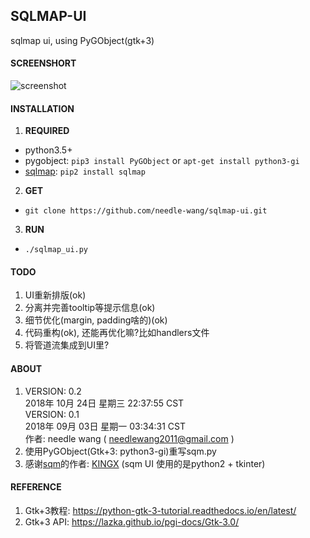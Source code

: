 ## SQLMAP-UI
sqlmap ui, using PyGObject(gtk+3) 


#### SCREENSHORT
![screenshot](https://github.com/needle-wang/sqlmap-ui/blob/master/screenshots/sqlmap-ui1.png)

#### INSTALLATION

1. **REQUIRED**  
  - python3.5+  
  - pygobject: `pip3 install PyGObject` or `apt-get install python3-gi`  
  - [sqlmap](https://github.com/sqlmapproject/sqlmap): `pip2 install sqlmap`
2. **GET**
  - `git clone https://github.com/needle-wang/sqlmap-ui.git`
3. **RUN**  
  - `./sqlmap_ui.py`

#### TODO
1. UI重新排版(ok)
2. 分离并完善tooltip等提示信息(ok)
3. 细节优化(margin, padding啥的)(ok)
4. 代码重构(ok), 还能再优化嘛?比如handlers文件
5. 将管道流集成到UI里?

#### ABOUT
1. VERSION: 0.2  
   2018年 10月 24日 星期三 22:37:55 CST  
   VERSION: 0.1  
   2018年 09月 03日 星期一 03:34:31 CST  
   作者: needle wang ( needlewang2011@gmail.com )
2. 使用PyGObject(Gtk+3: python3-gi)重写sqm.py
3. 感谢[sqm](https://github.com/kxcode/gui-for-sqlmap)的作者: [KINGX](https://github.com/kxcode) (sqm UI 使用的是python2 + tkinter)

#### REFERENCE
1. Gtk+3教程: https://python-gtk-3-tutorial.readthedocs.io/en/latest/
2. Gtk+3 API: https://lazka.github.io/pgi-docs/Gtk-3.0/
